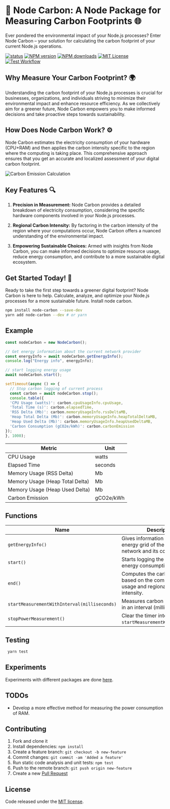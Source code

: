 # 🌱 Node Carbon: A Node Package for Measuring Carbon Footprints 🌐

Ever pondered the environmental impact of your Node.js processes? Enter Node Carbon – your solution for calculating the carbon footprint of your current Node.js operations.

[![status](https://joss.theoj.org/papers/2319047071d2f0e14401ca3ced73c0c0/status.svg)](https://joss.theoj.org/papers/2319047071d2f0e14401ca3ced73c0c0)
<span class="badge-npmversion"><a href="https://npmjs.org/package/node-carbon" title="View this project on NPM"><img src="https://img.shields.io/npm/v/node-carbon.svg" alt="NPM version" /></a></span>
<span class="badge-npmdownloads"><a href="https://npmjs.org/package/node-carbon" title="View this project on NPM"><img src="https://img.shields.io/npm/dm/node-carbon.svg" alt="NPM downloads" /></a></span>
[![MIT License](https://img.shields.io/badge/License-MIT-yellow.svg)](https://opensource.org/licenses/MIT)
[![Test Workflow](https://github.com/sumn2u/node-carbon/workflows/Test%20Workflow/badge.svg)](https://github.com/sumn2u/node-carbon/actions)



## Why Measure Your Carbon Footprint? 🌍

Understanding the carbon footprint of your Node.js processes is crucial for businesses, organizations, and individuals striving to minimize their environmental impact and enhance resource efficiency. As we collectively aim for a greener future, Node Carbon empowers you to make informed decisions and take proactive steps towards sustainability.

## How Does Node Carbon Work? ⚙️

Node Carbon estimates the electricity consumption of your hardware (CPU+RAM) and then applies the carbon intensity specific to the region where the computing is taking place. This comprehensive approach ensures that you get an accurate and localized assessment of your digital carbon footprint.

![Carbon Emission Calculation](https://raw.githubusercontent.com/sumn2u/node-carbon/main/paper/carbon_emission.png)


## Key Features  🔍

1. **Precision in Measurement:** Node Carbon provides a detailed breakdown of electricity consumption, considering the specific hardware components involved in your Node.js processes.

2. **Regional Carbon Intensity:** By factoring in the carbon intensity of the region where your computations occur, Node Carbon offers a nuanced understanding of the environmental impact.

3. **Empowering Sustainable Choices:** Armed with insights from Node Carbon, you can make informed decisions to optimize resource usage, reduce energy consumption, and contribute to a more sustainable digital ecosystem.


## Get Started Today! 🚀

Ready to take the first step towards a greener digital footprint? Node Carbon is here to help. Calculate, analyze, and optimize your Node.js processes for a more sustainable future. Install node carbon.

```bash
npm install node-carbon --save-dev
yarn add node-carbon --dev # or yarn
```

## Example

```js
const nodeCarbon = new NodeCarbon();

// Get energy information about the current network provider
const energyInfo = await nodeCarbon.getEnergyInfo();
console.log("Energy info", energyInfo);

// start logging energy usage
await nodeCarbon.start();

setTimeout(async () => {
  // Stop carbon logging of current process
  const carbon = await nodeCarbon.stop();
  console.table({
  'CPU Usage (watts)': carbon.cpuUsageInfo.cpuUsage,
  'Total Time (s)': carbon.elapsedTime,
  'RSS Delta (Mb)': carbon.memoryUsageInfo.rssDeltaMB,
  'Heap Total Delta (Mb)': carbon.memoryUsageInfo.heapTotalDeltaMB,
  'Heap Used Delta (Mb)': carbon.memoryUsageInfo.heapUsedDeltaMB,
  'Carbon Consumption (gCO2e/kWh)': carbon.carbonEmission
});
}, 1000);
```

| Metric                                   | Unit         |
| ---------------------------------------- | ------------ |
| CPU Usage                                | watts        |
| Elapsed Time                             | seconds      |
| Memory Usage (RSS Delta)                  | Mb           |
| Memory Usage (Heap Total Delta)           | Mb           |
| Memory Usage (Heap Used Delta)            | Mb           |
| Carbon Emission                          | gCO2e/kWh    |

## Functions

| Name        | Description |
| ------------------ | ----------- |
| `getEnergyInfo()` | Gives information about the energy grid of the connected network and its composition. |
| `start()`          | Starts logging the hardware energy consumption. |
| `end()`            | Computes the carbon emission based on the computation power usage and regional carbon intensity. |
| `startMeasurementWithInterval(milliseconds)`            | Measures carbon consumption in an interval (milliseconds). |
| `stopPowerMeasurement()`            | Clear the timer interval set in `startMeasurementWithInterval()`. |


## Testing

```bash
 yarn test
```

## Experiments
Experiments with different packages are done [here](https://github.com/sumn2u/node-carbon/tree/experiments/experiments).

## TODOs
- Develop a more effective method for measuring the power consumption of RAM.

## Contributing

1. Fork and clone it
1. Install dependencies: `npm install`
1. Create a feature branch: `git checkout -b new-feature`
1. Commit changes: `git commit -am 'Added a feature'`
1. Run static code analysis and unit tests: `npm test`
1. Push to the remote branch: `git push origin new-feature`
1. Create a new [Pull Request](https://github.com/sumn2u/node-carbon/pull/new/main)

## License

Code released under the [MIT license](./LICENSE).

